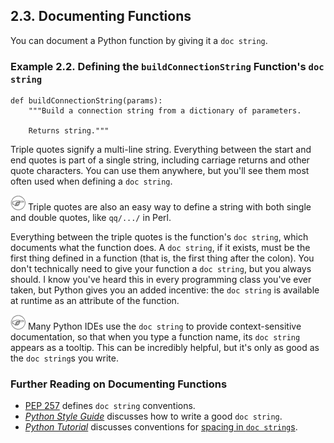

2.3. Documenting Functions
--------------------------

You can document a Python function by giving it a `doc string`.

### Example 2.2. Defining the `buildConnectionString` Function's `doc string`

    def buildConnectionString(params):
        """Build a connection string from a dictionary of parameters.

        Returns string."""

Triple quotes signify a multi-line string. Everything between the start
and end quotes is part of a single string, including carriage returns
and other quote characters. You can use them anywhere, but you'll see
them most often used when defining a `doc string`.


![Note](../images/note.png) 
Triple quotes are also an easy way to define a string with both single and double quotes, like `qq/.../` in Perl. 

Everything between the triple quotes is the function's `doc string`,
which documents what the function does. A `doc string`, if it exists,
must be the first thing defined in a function (that is, the first thing
after the colon). You don't technically need to give your function a
`doc string`, but you always should. I know you've heard this in every
programming class you've ever taken, but Python gives you an added
incentive: the `doc string` is available at runtime as an attribute of
the function.


![Note](../images/note.png) 
Many Python IDEs use the `doc string` to provide context-sensitive documentation, so that when you type a function name, its `doc string` appears as a tooltip. This can be incredibly helpful, but it's only as good as the `doc string`s you write. 

### Further Reading on Documenting Functions

-   [PEP 257](http://www.python.org/peps/pep-0257.html) defines
    `doc string` conventions.
-   [*Python Style
    Guide*](http://www.python.org/doc/essays/styleguide.html) discusses
    how to write a good `doc string`.
-   [*Python Tutorial*](http://www.python.org/doc/current/tut/tut.html)
    discusses conventions for [spacing in
    `doc string`s](http://www.python.org/doc/current/tut/node6.html#SECTION006750000000000000000).

  

